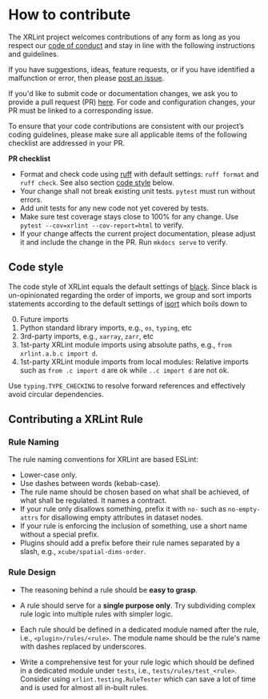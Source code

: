 # How to contribute

The XRLint project welcomes contributions of any form
as long as you respect our [code of conduct](CODE_OF_CONDUCT.md) and stay 
in line with the following instructions and guidelines.

If you have suggestions, ideas, feature requests, or if you have identified
a malfunction or error, then please 
[post an issue](https://github.com/bcdev/xrlint/issues). 

If you'd like to submit code or documentation changes, we ask you to provide a 
pull request (PR) 
[here](https://github.com/bcdev/xrlint/pulls). 
For code and configuration changes, your PR must be linked to a 
corresponding issue. 

To ensure that your code contributions are consistent with our project’s
coding guidelines, please make sure all applicable items of the following 
checklist are addressed in your PR.  

**PR checklist**

* Format and check code using [ruff](https://docs.astral.sh/ruff/) with 
  default settings: `ruff format` and `ruff check`. See also section 
  [code style](#code-style) below.
* Your change shall not break existing unit tests.
  `pytest` must run without errors.
* Add unit tests for any new code not yet covered by tests.
* Make sure test coverage stays close to 100% for any change.
  Use `pytest --cov=xrlint --cov-report=html` to verify.
* If your change affects the current project documentation,
  please adjust it and include the change in the PR.
  Run `mkdocs serve` to verify. 

## Code style

The code style of XRLint equals the default settings 
of [black](https://black.readthedocs.io/). Since black is 
un-opinionated regarding the order of imports, we group and 
sort imports statements according to the default settings of 
[isort](https://pycqa.github.io/isort/) which boils down to

0. Future imports
1. Python standard library imports, e.g., `os`, `typing`, etc
2. 3rd-party imports, e.g., `xarray`, `zarr`, etc
3. 1st-party XRLint module imports using absolute paths, 
   e.g., `from xrlint.a.b.c import d`. 
4. 1st-party XRLint module imports from local modules: 
   Relative imports such as `from .c import d` are ok
   while `..c import d` are not ok.

Use `typing.TYPE_CHECKING` to resolve forward references 
and effectively avoid circular dependencies.

## Contributing a XRLint Rule

### Rule Naming

The rule naming conventions for XRLint are based ESLint:

* Lower-case only.
* Use dashes between words (kebab-case).
* The rule name should be chosen based on what shall be
  achieved, of what shall be regulated. It names a contract.
* If your rule only disallows something, 
  prefix it with `no-` such as `no-empty-attrs` for disallowing 
  empty attributes in dataset nodes.
* If your rule is enforcing the inclusion of something, 
  use a short name without a special prefix.
* Plugins should add a prefix before their rule names
  separated by a slash, e.g., `xcube/spatial-dims-order`.

### Rule Design

* The reasoning behind a rule should be **easy to grasp**. 

* A rule should serve for a **single purpose only**. Try subdividing
  complex rule logic into multiple rules with simpler logic.

* Each rule should be defined in a dedicated module named after the rule, 
  i.e., `<plugin>/rules/<rule>`. The module name should be the rule's name
  with dashes replaced by underscores. 

* Write a comprehensive test for your rule logic which should be defined 
  in a dedicated module under `tests`, i.e., `tests/rules/test_<rule>`. 
  Consider using `xrlint.testing.RuleTester` which can save a lot of
  time and is used for almost all in-built rules.
